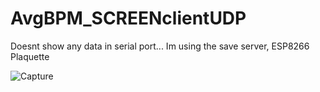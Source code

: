 # AvgBPM_SCREENclientUDP
 Doesnt show any data in serial port...
 Im using the save server, ESP8266 Plaquette
 
![Capture](https://user-images.githubusercontent.com/41321821/147013601-cb4a9528-22c3-4f23-ba37-3fe24703fb63.JPG)

